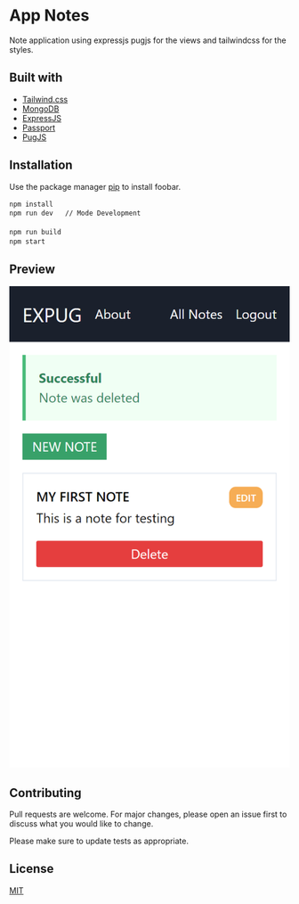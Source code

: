 # App Notes

Note application using expressjs pugjs for the views and tailwindcss for the styles.

## Built with

-  [Tailwind.css](https://tailwindcss.com/)
-  [MongoDB](https://www.mongodb.com/es)
-  [ExpressJS](https://expressjs.com/es/)
-  [Passport](http://www.passportjs.org/)
-  [PugJS](https://pugjs.org/api/getting-started.html)

## Installation

Use the package manager [pip](https://pip.pypa.io/en/stable/) to install foobar.

```bash
npm install
npm run dev   // Mode Development

npm run build
npm start
```

## Preview
![](./screenshot.png)

## Contributing

Pull requests are welcome. For major changes, please open an issue first to discuss what you would like to change.

Please make sure to update tests as appropriate.

## License

[MIT](https://choosealicense.com/licenses/mit/)
